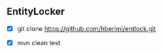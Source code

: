 EntityLocker
------------

-[x] git clone https://github.com/hberimi/entlock.git

-[x] mvn clean test